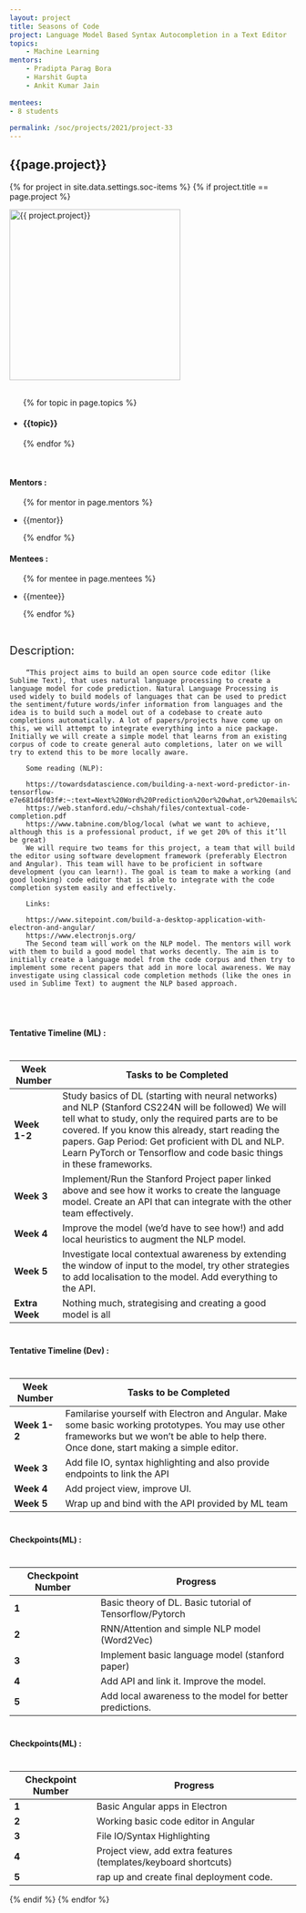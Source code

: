 ```yaml
---
layout: project
title: Seasons of Code
project: Language Model Based Syntax Autocompletion in a Text Editor 
topics:
    - Machine Learning
mentors:
    - Pradipta Parag Bora
    - Harshit Gupta
    - Ankit Kumar Jain     
    
mentees:
- 8 students   
    
permalink: /soc/projects/2021/project-33
---
```


<h2 class="display1 m-3 p-3 text-center">{{page.project}}</h2>

{% for project in site.data.settings.soc-items %}
{% if project.title == page.project %}
<div>
    <img src="{{ site.baseurl }}/{{ project.image }}"  width = "300" height="300" alt="{{ project.project}}" class="border rounded img-soc">
</div>
<div>
    <br>
    <ul>
        {% for topic in page.topics %}
        <li><h4 class="text-primary text-center">{{topic}}</h4></li>
        {% endfor %}
    </ul>
    <br>
    <h4 class="display3  ">Mentors :</h4> 
    <ul>
        {% for mentor in page.mentors %}
        <li><p class="lead">{{mentor}}</p></li>
        {% endfor %}
    </ul>
    <h4 class="display3  ">Mentees :</h4> 
    <ul>
        {% for mentee in page.mentees %}
        <li><p class="lead">{{mentee}}</p></li>
        {% endfor %}
    </ul>
</div>
<div>
    <p class="display3" style = "font-size:20px;" >
        <br>
        Description:

        “This project aims to build an open source code editor (like Sublime Text), that uses natural language processing to create a language model for code prediction. Natural Language Processing is used widely to build models of languages that can be used to predict the sentiment/future words/infer information from languages and the idea is to build such a model out of a codebase to create auto completions automatically. A lot of papers/projects have come up on this, we will attempt to integrate everything into a nice package. Initially we will create a simple model that learns from an existing corpus of code to create general auto completions, later on we will try to extend this to be more locally aware.

        Some reading (NLP):

        https://towardsdatascience.com/building-a-next-word-predictor-in-tensorflow-e7e681d4f03f#:~:text=Next%20Word%20Prediction%20or%20what,or%20emails%20without%20realizing%20it.
        https://web.stanford.edu/~chshah/files/contextual-code-completion.pdf
        https://www.tabnine.com/blog/local (what we want to achieve, although this is a professional product, if we get 20% of this it’ll be great)
        We will require two teams for this project, a team that will build the editor using software development framework (preferably Electron and Angular). This team will have to be proficient in software development (you can learn!). The goal is team to make a working (and good looking) code editor that is able to integrate with the code completion system easily and effectively.

        Links:

        https://www.sitepoint.com/build-a-desktop-application-with-electron-and-angular/
        https://www.electronjs.org/
        The Second team will work on the NLP model. The mentors will work with them to build a good model that works decently. The aim is to initially create a language model from the code corpus and then try to implement some recent papers that add in more local awareness. We may investigate using classical code completion methods (like the ones in used in Sublime Text) to augment the NLP based approach.
  </p> <br>
</div>
<div>
    <h4 class="display3" style="margin:40px 0px 40px 0px;">Tentative Timeline (ML) :</h4>
    <table class="table table-stripped">
  <thead>
    <tr>
      <th>Week Number</th>
      <th>Tasks to be Completed</th>
    </tr>
  </thead>
  <tbody>
    <tr>
      <td><strong>Week 1-2</strong></td>
      <td>Study basics of DL (starting with neural networks) and NLP (Stanford CS224N will be followed) We will tell what to study, only the required parts are to be covered. If you know this already, start reading the papers. Gap Period: Get proficient with DL and NLP. Learn PyTorch or Tensorflow and code basic things in these frameworks.</td>
    </tr>
    <tr>
      <td><strong>Week 3</strong></td>
      <td>Implement/Run the Stanford Project paper linked above and see how it works to create the language model. Create an API that can integrate with the other team effectively.</td>
    </tr>
    <tr>
      <td><strong>Week 4</strong></td>
      <td>Improve the model (we’d have to see how!) and add local heuristics to augment the NLP model.</td>
    </tr>
    <tr>
      <td><strong>Week 5</strong></td>
      <td>Investigate local contextual awareness by extending the window of input to the model, try other strategies to add localisation to the model. Add everything to the API.</td>
    </tr>
    <tr>
      <td><strong>Extra Week</strong></td>
      <td>Nothing much, strategising and creating a good model is all</td>
    </tr>
  </tbody>
</table>
</div>

<div>
    <h4 class="display3" style="margin:40px 0px 40px 0px;">Tentative Timeline (Dev) :</h4>
    <table class="table table-stripped">
  <thead>
    <tr>
      <th>Week Number</th>
      <th>Tasks to be Completed</th>
    </tr>
  </thead>
  <tbody>
    <tr>
      <td><strong>Week 1-2</strong></td>
      <td>Familarise yourself with Electron and Angular. Make some basic working prototypes. You may use other frameworks but we won’t be able to help there. Once done, start making a simple editor.</td>
    </tr>
    <tr>
      <td><strong>Week 3</strong></td>
      <td>Add file IO, syntax highlighting and also provide endpoints to link the API</td>
    </tr>
    <tr>
      <td><strong>Week 4</strong></td>
      <td>Add project view, improve UI.</td>
    </tr>
    <tr>
      <td><strong>Week 5</strong></td>
      <td>Wrap up and bind with the API provided by ML team</td>
    </tr>
  </tbody>
</table>
</div>

<div>
    <h4 class="display3" style="margin:40px 0px 40px 0px;">Checkpoints(ML) :</h4>
    <table class="table table-stripped">
  <thead>
    <tr>
      <th>Checkpoint Number</th>
      <th>Progress</th>
    </tr>
  </thead>
  <tbody>
    <tr>
      <td><strong>1</strong></td>
      <td>Basic theory of DL. Basic tutorial of Tensorflow/Pytorch</td>
    </tr>
    <tr>
      <td><strong>2</strong></td>
      <td>RNN/Attention and simple NLP model (Word2Vec)</td>
    </tr>
    <tr>
      <td><strong>3</strong></td>
      <td>Implement basic language model (stanford paper)</td>
    </tr>
    <tr>
      <td><strong>4</strong></td>
      <td>Add API and link it. Improve the model.</td>
    </tr>
    <tr>
      <td><strong>5</strong></td>
      <td>Add local awareness to the model for better predictions.</td>
    </tr>
  </tbody>
</table>
</div>

<div>
    <h4 class="display3" style="margin:40px 0px 40px 0px;">Checkpoints(ML) :</h4>
   <table class="table table-stripped">
  <thead>
    <tr>
      <th>Checkpoint Number</th>
      <th>Progress</th>
    </tr>
  </thead>
  <tbody>
    <tr>
      <td><strong>1</strong></td>
      <td>Basic Angular apps in Electron</td>
    </tr>
    <tr>
      <td><strong>2</strong></td>
      <td>Working basic code editor in Angular</td>
    </tr>
    <tr>
      <td><strong>3</strong></td>
      <td>File IO/Syntax Highlighting</td>
    </tr>
    <tr>
      <td><strong>4</strong></td>
      <td>Project view, add extra features (templates/keyboard shortcuts)</td>
    </tr>
    <tr>
      <td><strong>5</strong></td>
      <td>rap up and create final deployment code.</td>
    </tr>
  </tbody>
</table>
</div>


{% endif %}
{% endfor %}
